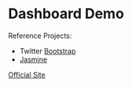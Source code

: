 Dashboard Demo
=============

Reference Projects:

* Twitter [Bootstrap](http://twitter.github.com/bootstrap/)
* [Jasmine](https://jasmine.github.io/)

[Official Site](http://shawntba.github.com/DashboardDemo/)


